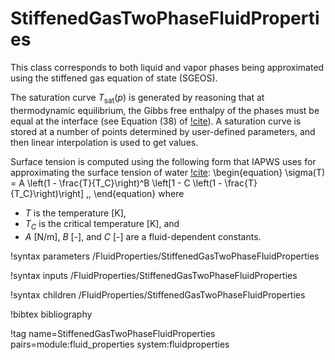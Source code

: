 # StiffenedGasTwoPhaseFluidProperties

This class corresponds to both liquid and vapor phases being approximated using
the stiffened gas equation of state (SGEOS).

The saturation curve $T_\text{sat}(p)$ is generated by reasoning that at
thermodynamic equilibrium, the Gibbs free enthalpy of the phases must be
equal at the interface (see Equation (38) of [!cite](berry2010)). A saturation
curve is stored at a number of points determined by user-defined parameters,
and then linear interpolation is used to get values.

Surface tension is computed using the following form that IAPWS uses for approximating
the surface tension of water [!cite](iapws_surface_tension):
\begin{equation}
  \sigma(T) = A \left(1 - \frac{T}{T_C}\right)^B \left[1 - C \left(1 - \frac{T}{T_C}\right)\right] \,,
\end{equation}
where

- $T$ is the temperature \[K\],
- $T_C$ is the critical temperature \[K\], and
- $A$ \[N/m\], $B$ \[-\], and $C$ \[-\] are a fluid-dependent constants.

!syntax parameters /FluidProperties/StiffenedGasTwoPhaseFluidProperties

!syntax inputs /FluidProperties/StiffenedGasTwoPhaseFluidProperties

!syntax children /FluidProperties/StiffenedGasTwoPhaseFluidProperties

!bibtex bibliography

!tag name=StiffenedGasTwoPhaseFluidProperties pairs=module:fluid_properties system:fluidproperties
